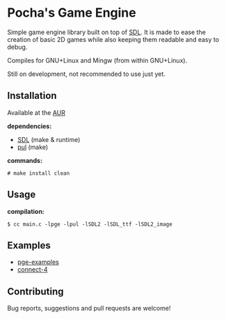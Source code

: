 # Pocha's Game Engine

Simple game engine library built on top of [SDL](https://libsdl.org).
It is made to ease the creation of basic 2D games while also keeping
them readable and easy to debug.

Compiles for GNU+Linux and Mingw (from within GNU+Linux).

Still on development, not recommended to use just yet.

## Installation

Available at the [AUR](https://aur.archlinux.org/packages/pge)

**dependencies:**

- [SDL](https://libsdl.org/download-2.0.php) (make & runtime)
- [pul](https://gitlab.com/ICanOnlySuffer/pul) (make)

**commands:**

	# make install clean

## Usage

**compilation:**

	$ cc main.c -lpge -lpul -lSDL2 -lSDL_ttf -lSDL2_image

## Examples

- [pge-examples](https://gitlab.com/ICanOnlySuffer/pge-examples)
- [connect-4](https://gitlab.com/ICanOnlySuffer/connect-4)

## Contributing

Bug reports, suggestions and pull requests are welcome!

